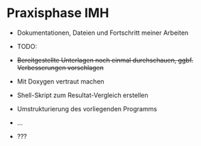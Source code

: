 # Praxisphase IMH
- Dokumentationen, Dateien und Fortschritt meiner Arbeiten

- TODO:
- ~~Bereitgestellte Unterlagen noch einmal durchschauen, ggbf. Verbesserungen vorschlagen~~
- Mit Doxygen vertraut machen
- Shell-Skript zum Resultat-Vergleich erstellen
- Umstrukturierung des vorliegenden Programms
- ...
- ???
